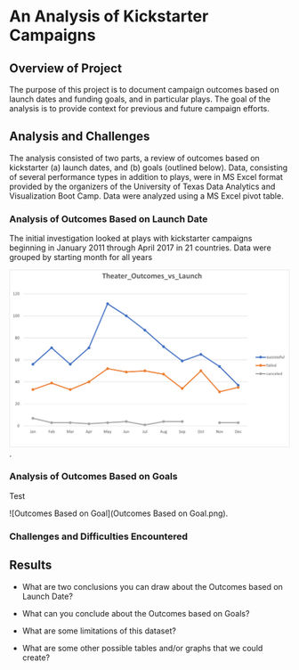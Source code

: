# An Analysis of Kickstarter Campaigns

## Overview of Project

The purpose of this project is to document campaign outcomes based on launch dates and funding goals, and in particular plays. The goal of the analysis is to provide context for previous and future campaign efforts.   

## Analysis and Challenges

The analysis consisted of two parts, a review of outcomes based on kickstarter (a) launch dates, and (b) goals (outlined below). Data, consisting of several performance types in addition to plays, were in MS Excel format provided by the organizers of the University of Texas Data Analytics and Visualization Boot Camp. Data were analyzed using a MS Excel pivot table. 

### Analysis of Outcomes Based on Launch Date

The initial investigation looked at plays with kickstarter campaigns beginning in January 2011 through April 2017 in 21 countries. Data were grouped by starting month for all years

![Theater Outcomes vs Launch](Theater_Outcomes_vs_Launch.png).

### Analysis of Outcomes Based on Goals

Test 

![Outcomes Based on Goal](Outcomes Based on Goal.png).

### Challenges and Difficulties Encountered

## Results

- What are two conclusions you can draw about the Outcomes based on Launch Date?

- What can you conclude about the Outcomes based on Goals?

- What are some limitations of this dataset?

- What are some other possible tables and/or graphs that we could create?
